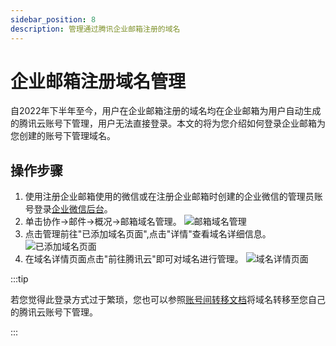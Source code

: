 ```yaml
---
sidebar_position: 8
description: 管理通过腾讯企业邮箱注册的域名
---
```

# 企业邮箱注册域名管理
自2022年下半年至今，用户在企业邮箱注册的域名均在企业邮箱为用户自动生成的腾讯云账号下管理，用户无法直接登录。本文的将为您介绍如何登录企业邮箱为您创建的账号下管理域名。
## 操作步骤
1. 使用注册企业邮箱使用的微信或在注册企业邮箱时创建的企业微信的管理员账号登录[企业微信后台](https://work.weixin.qq.com/wework_admin/loginpage_wx?from=myhome)。
2. 单击协作→邮件→概况→邮箱域名管理。
![邮箱域名管理](https://resources.r2wind.cn/img/dnspodfaq/domain/20230308195354.png)
3. 点击管理前往"已添加域名页面",点击"详情"查看域名详细信息。
![已添加域名页面](https://resources.r2wind.cn/img/dnspodfaq/domain/20230308201759.png)
3. 在域名详情页面点击"前往腾讯云"即可对域名进行管理。
![域名详情页面](https://resources.r2wind.cn/img/dnspodfaq/domain/20230308202127.jpg)

:::tip

若您觉得此登录方式过于繁琐，您也可以参照[账号间转移文档](https://cloud.tencent.com/document/product/242/9692)将域名转移至您自己的腾讯云账号下管理。

:::  
